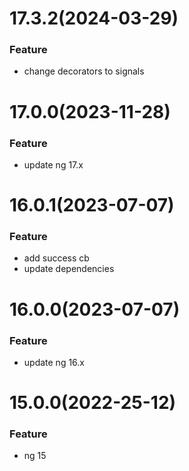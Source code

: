 # 17.3.2(2024-03-29)

### Feature

- change decorators to signals

<a name="16.0.0"></a>

# 17.0.0(2023-11-28)

### Feature

- update ng 17.x

<a name="16.0.0"></a>

# 16.0.1(2023-07-07)

### Feature

- add success cb
- update dependencies

# 16.0.0(2023-07-07)

### Feature

- update ng 16.x

<a name="16.0.0"></a>


# 15.0.0(2022-25-12)

### Feature
- ng 15

<a name="15.0.0"></a>
